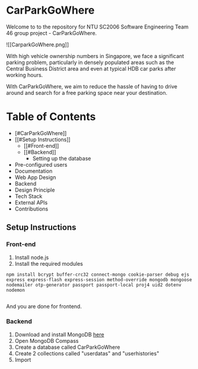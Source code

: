 # CarParkGoWhere

Welcome to to the repository for NTU SC2006 Software Engineering Team 46 group project - CarParkGoWhere.

![[CarparkGoWhere.png]]

With high vehicle ownership numbers in Singapore, we face a significant parking problem, particularly in densely populated areas such as the Central Business District area and even at typical HDB car parks after working hours. 

With CarParkGoWhere, we aim to reduce the hassle of having to drive around and search for a free parking space near your destination.

# Table of Contents
- [#CarParkGoWhere]]
- [[#Setup Instructions]]
	- [[#Front-end]]
	- [[#Backend]]
		- Setting up the database
- Pre-configured users
- Documentation
- Web App Design
- Backend
- Design Principle
- Tech Stack
- External APIs
- Contributions

## Setup Instructions

### Front-end
1. Install node.js
2. Install the required modules
```
npm install bcrypt buffer-crc32 connect-mongo cookie-parser debug ejs express express-flash express-session method-override mongodb mongoose nodemailer otp-generator passport passport-local proj4 uid2 dotenv nodemon
	
```

And you are done for frontend.

### Backend
1. Download and install MongoDB [here](https://www.mongodb.com/try/download/community)
2. Open MongoDB Compass
3. Create a database called CarParkGoWhere
4. Create 2 collections called "userdatas" and "userhistories"
5. Import 
